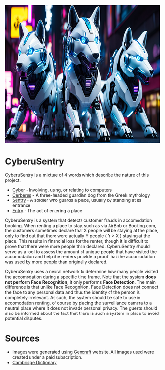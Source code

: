 <img src="https://github.com/Fapannen/CyberuSentry/blob/main/img/v1.png" width="800" height="450" />

# CyberuSentry
CyberuSentry is a mixture of 4 words which describe the nature of this project.
  - [Cyber](https://dictionary.cambridge.org/dictionary/english/cyber) - Involving, using, or relating to computers 
  - [Cerberus](https://en.wikipedia.org/wiki/Cerberus) - A three-headed guardian dog from the Greek mythology
  - [Sentry](https://dictionary.cambridge.org/dictionary/english/sentry) - A soldier who guards a place, usually by standing at its entrance
  - [Entry](https://dictionary.cambridge.org/dictionary/english/entry) - The act of entering a place

CyberuSentry is a system that detects customer frauds in accomodation booking. When renting a place to stay, such as via AirBnb or Booking.com, the customers sometimes declare that X people will be staying
at the place, only to find out that there were actually Y people ( Y > X ) staying at the place. This results in financial loss for the renter, though it is difficult to prove that there were more people than
declared. CyberuSentry should serve as a tool to assess the amount of unique people that have visited the accomodation and help the renters provide a proof that the accomodation was used by more people than
originally declared.

CyberuSentry uses a neural network to determine how many people visited the accomodation during a specific time frame. Note that the system **does not perform Face Recognition**, it only performs **Face Detection**. 
The main difference is that unlike Face Recognition, Face Detection does not connect the face to any personal data and thus the identity of the person is completely irrelevant. As such, the system should be safe to use
in accomodation renting, of course by placing the surveillance camera to a neutral place where it does not invade personal privacy. The guests should also be informed about the fact that there is such a system in place
to avoid potential disputes.

# Sources
- Images were generated using [Gencraft](https://gencraft.com/) website. All images used were created under a paid subscription.
- [Cambridge Dictionary](https://dictionary.cambridge.org/)
